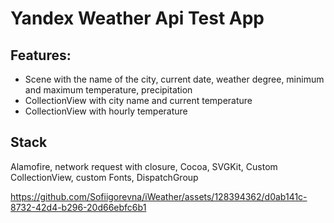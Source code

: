# Yandex Weather Api Test App

## Features:

- Scene with the name of the city, current date, weather degree, minimum and maximum temperature, precipitation
- CollectionView with city name and current temperature
- CollectionView with hourly temperature

## Stack
Alamofire, network request with closure, Cocoa, SVGKit, Custom CollectionView, custom Fonts, DispatchGroup 

https://github.com/Sofiigorevna/iWeather/assets/128394362/d0ab141c-8732-42d4-b296-20d66ebfc6b1

